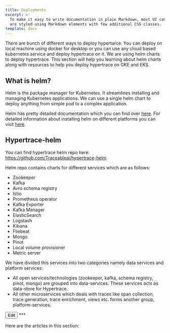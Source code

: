 ```yaml
---
title: Deployments
excerpt: >-
  To make it easy to write documentation in plain Markdown, most UI components
  are styled using Markdown elements with few additional CSS classes.
template: docs
---
```


There are bunch of different ways to deploy hypertarce. You can deploy on local machine using docker for desktop or you can use any cloud based kubernetes service and deploy hypertrace on it. We are using helm charts to deploy hypertrace. This section will help you learning about helm charts along with resources to help you deploy hypertrace on GKE and EKS.

## What is helm?
Helm is the package manager for Kubernetes. It streamlines installing and managing Kubernetes applications. We can use a single helm chart to deploy anything from simple pod to a complex application. 

Helm has pretty detailed documentation which you can find over [here](https://helm.sh/docs/). For detailed information about installing helm on different platforms you can visit [here](https://helm.sh/docs/intro/install/). 


## Hypertrace-helm

You can find hypertrace helm repo here: https://github.com/Traceableai/hypertrace-helm 

Helm repo contains charts for different services which are as follows:
- Zookeeper
- Kafka
- Avro schema registry
- Istio
- Prometheus operator
- Kafka Exporter
- Kafka Manager
- ElasticSearch
- Logstash
- Kibana
- Fliebeat
- Mongo
- Pinot
- Local volume provisioner
- Metric server

We have divided this services into two categories namely data services and platform services:

- All open services/technologies (zookeeper, kafka, schema registry, pinot, mongo) are grouped into data-services. These services acts as data-store for Hypertrace.
- All other microservices which deals with traces like span collection, trace generation, trace enrichment, views etc. forms another group, platform-services. 

<a href="https://github.com/hypertrace/hypertrace-docs-website/tree/master/src/pages/deployments/index.md">
<button type="button">Edit</button></a>
***

Here are the articles in this section:
